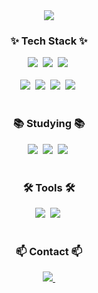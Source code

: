 <!--타이틀 부분-->
<div align="center">
  <img src="https://github.com/oka1313/oka1313/assets/101691440/92118a53-c5b6-40bc-b130-bf8c398d7b51" />
</div>

<!--내용 부분-->
<h3 align="center">✨ Tech Stack ✨</h3>
<div align="center">
  <img src="https://img.shields.io/badge/python-3670A0?style=for-the-badge&logo=python&logoColor=ffdd54" />&nbsp
  <img src="https://img.shields.io/badge/pandas-150458.svg?style=for-the-badge&logo=pandas&logoColor=white" />&nbsp
  <img src="https://img.shields.io/badge/numpy-4d77cf.svg?style=for-the-badge&logo=numpy&logoColor=white" />&nbsp
</div>

<br>

<div align="center">
  <img src="https://img.shields.io/badge/opencv-5C3EE8?style=for-the-badge&logo=OpenCV&logoColor=white" />&nbsp
  <img src="https://img.shields.io/badge/vultr-007BFC?style=for-the-badge&logo=vultr&logoColor=white" />&nbsp
  <img src="https://img.shields.io/badge/pinescript-00B453.svg?style=for-the-badge&logo=pinescript&logoColor=white" />&nbsp
  <img src="https://img.shields.io/badge/Matplotlib-11557c.svg?style=for-the-badge&logo=Matplotlib&logoColor=white" />&nbsp
</div>

<br>

<h3 align="center">📚 Studying 📚</h3>
<div align="center">
  <img src="https://img.shields.io/badge/Tensorflow-FF6F00.svg?style=for-the-badge&logo=Tensorflow&logoColor=white" />&nbsp
  <img src="https://img.shields.io/badge/Flutter-02569B?style=for-the-badge&logo=flutter&logoColor=white" />&nbsp
  <img src="https://img.shields.io/badge/Django-092E20?style=for-the-badge&logo=django&logoColor=white" />&nbsp
</div>

<br>

<h3 align="center">🛠 Tools 🛠</h3>
<div align="center">
  <img src="https://img.shields.io/badge/VSCode-2C2C32.svg?style=for-the-badge&logo=visual-studio-code&logoColor=22ABF3" />&nbsp
  <img src="https://img.shields.io/badge/jupyter-2C2C32.svg?style=for-the-badge&logo=jupyter&logoColor=F37726" />&nbsp
<!--   <img src="https://img.shields.io/badge/Colab-2C2C32.svg?style=for-the-badge&logo=googlecolab&logoColor=F9AB00" />&nbsp -->
</div>

<br>

<h3 align="center">📫 Contact 📫</h3>
<div align="center">
  <a href="mailto:tjsdnr8511@gmail.com">
    <img
      src="https://img.shields.io/badge/tjsdnr8511@gmail.com-D14836?style=for-the-badge&logo=gmail&logoColor=white"/>&nbsp
  </a>
</div>
